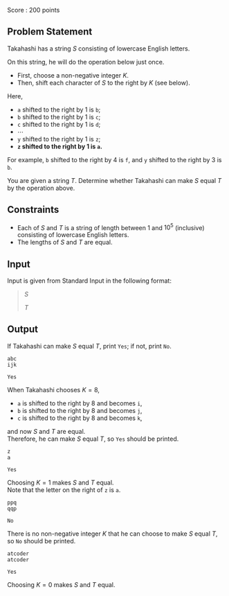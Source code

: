 Score : $200$ points

## Problem Statement

Takahashi has a string $S$ consisting of lowercase English letters.

On this string, he will do the operation below just once.

- First, choose a non-negative integer $K$.
- Then, shift each character of $S$ to the right by $K$ (see below).

Here,

- `a` shifted to the right by $1$ is `b`;
- `b` shifted to the right by $1$ is `c`;
- `c` shifted to the right by $1$ is `d`;
- $\cdots$
- `y` shifted to the right by $1$ is `z`;
- **`z` shifted to the right by $1$ is `a`.**

For example, `b` shifted to the right by $4$ is `f`, and `y` shifted to the right by $3$ is `b`.

You are given a string $T$.
Determine whether Takahashi can make $S$ equal $T$ by the operation above.

## Constraints

- Each of $S$ and $T$ is a string of length between $1$ and $10^5$ (inclusive) consisting of lowercase English letters.
- The lengths of $S$ and $T$ are equal.

## Input

Input is given from Standard Input in the following format:

> $S$
> 
> $T$

## Output

If Takahashi can make $S$ equal $T$, print `Yes`; if not, print `No`.

```input1
abc
ijk
```

```output1
Yes
```

When Takahashi chooses $K=8$,

- `a` is shifted to the right by $8$ and becomes `i`,
- `b` is shifted to the right by $8$ and becomes `j`,
- `c` is shifted to the right by $8$ and becomes `k`,

and now $S$ and $T$ are equal.<br>
Therefore, he can make $S$ equal $T$, so `Yes` should be printed.

```input2
z
a
```

```output2
Yes
```

Choosing $K=1$ makes $S$ and $T$ equal.<br>
Note that the letter on the right of `z` is `a`.

```input3
ppq
qqp
```

```output3
No
```

There is no non-negative integer $K$ that he can choose to make $S$ equal $T$, so `No` should be printed.

```input4
atcoder
atcoder
```

```output4
Yes
```

Choosing $K=0$ makes $S$ and $T$ equal.